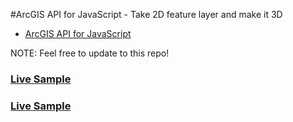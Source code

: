 #ArcGIS API for JavaScript - Take 2D feature layer and make it 3D

* [ArcGIS API for JavaScript](https://developers.arcgis.com/javascript/beta/)

NOTE: Feel free to update to this repo!

### [Live Sample](http://esri.github.io/developer-support/web-js/4.x/extrude/nyc.html)
### [Live Sample](http://esri.github.io/developer-support/web-js/4.x/extrude/cube.html)
